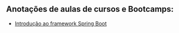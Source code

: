 # 

 ## Anotações de aulas de cursos e Bootcamps:

* [Introdução ao framework Spring Boot](https://github.com/NaiaraSantoss/Notes-DIO/blob/master/spring-springboot/Introdu%C3%A7%C3%A3o%20ao%20framework%20Spring%20Boot.md)
